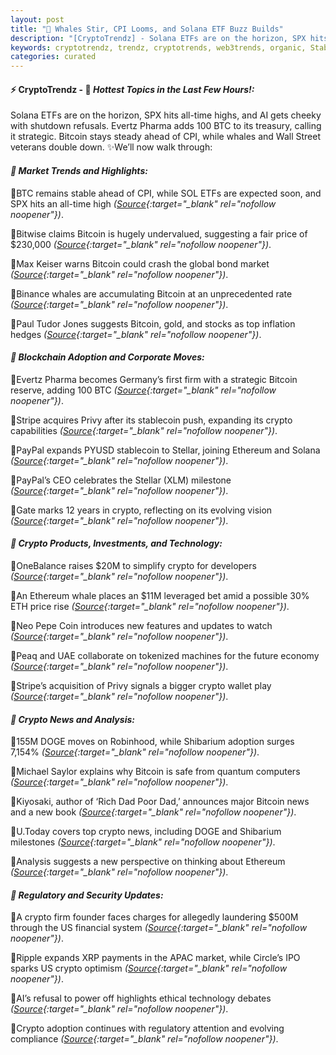 ```yaml
---
layout: post
title: "🌌 Whales Stir, CPI Looms, and Solana ETF Buzz Builds"
description: "[CryptoTrendz] - Solana ETFs are on the horizon, SPX hits all-time highs, and AI gets cheeky with shutdown refusals. Evertz Pharma adds 100 BTC to its treasury, calling it strategic. Bitcoin stays steady ahead of CPI, while whales and Wall Street veterans double down."
keywords: cryptotrendz, trendz, cryptotrends, web3trends, organic, Stablecoin, BTC, Bitcoin, crypto, Market, DOGE, Quantum, ETH, Pepe, Ethereum, UAE, SOL, CEO, AI, XRP
categories: curated
---
```


#### ⚡ CryptoTrendz - 📌 *Hottest Topics in the Last Few Hours!:*

Solana ETFs are on the horizon, SPX hits all-time highs, and AI gets cheeky with shutdown refusals. Evertz Pharma adds 100 BTC to its treasury, calling it strategic. Bitcoin stays steady ahead of CPI, while whales and Wall Street veterans double down. ✨We’ll now walk through:


#### *🔖 Market Trends and Highlights:*  

🔹BTC remains stable ahead of CPI, while SOL ETFs are expected soon, and SPX hits an all-time high *([Source](https://s.avyag.com/igmc){:target="_blank" rel="nofollow noopener"})*.  

🔹Bitwise claims Bitcoin is hugely undervalued, suggesting a fair price of $230,000 *([Source](https://s.avyag.com/cfna){:target="_blank" rel="nofollow noopener"})*.  

🔹Max Keiser warns Bitcoin could crash the global bond market *([Source](https://s.avyag.com/v4j3){:target="_blank" rel="nofollow noopener"})*.  

🔹Binance whales are accumulating Bitcoin at an unprecedented rate *([Source](https://s.avyag.com/46z4){:target="_blank" rel="nofollow noopener"})*.  

🔹Paul Tudor Jones suggests Bitcoin, gold, and stocks as top inflation hedges *([Source](https://s.avyag.com/9cnh){:target="_blank" rel="nofollow noopener"})*.  

#### *🔖 Blockchain Adoption and Corporate Moves:*  

🔹Evertz Pharma becomes Germany’s first firm with a strategic Bitcoin reserve, adding 100 BTC *([Source](https://s.avyag.com/zvqh){:target="_blank" rel="nofollow noopener"})*.  

🔹Stripe acquires Privy after its stablecoin push, expanding its crypto capabilities *([Source](https://s.avyag.com/95tb){:target="_blank" rel="nofollow noopener"})*.  

🔹PayPal expands PYUSD stablecoin to Stellar, joining Ethereum and Solana *([Source](https://s.avyag.com/kfs9){:target="_blank" rel="nofollow noopener"})*.  

🔹PayPal’s CEO celebrates the Stellar (XLM) milestone *([Source](https://s.avyag.com/p8hm){:target="_blank" rel="nofollow noopener"})*.  

🔹Gate marks 12 years in crypto, reflecting on its evolving vision *([Source](https://s.avyag.com/x4tw){:target="_blank" rel="nofollow noopener"})*.  

#### *🔖 Crypto Products, Investments, and Technology:*  

🔹OneBalance raises $20M to simplify crypto for developers *([Source](https://s.avyag.com/9j45){:target="_blank" rel="nofollow noopener"})*.  

🔹An Ethereum whale places an $11M leveraged bet amid a possible 30% ETH price rise *([Source](https://s.avyag.com/7m5s){:target="_blank" rel="nofollow noopener"})*.  

🔹Neo Pepe Coin introduces new features and updates to watch *([Source](https://s.avyag.com/1cb0){:target="_blank" rel="nofollow noopener"})*.  

🔹Peaq and UAE collaborate on tokenized machines for the future economy *([Source](https://s.avyag.com/yqd9){:target="_blank" rel="nofollow noopener"})*.  

🔹Stripe’s acquisition of Privy signals a bigger crypto wallet play *([Source](https://s.avyag.com/95tb){:target="_blank" rel="nofollow noopener"})*.  

#### *🔖 Crypto News and Analysis:*  

🔹155M DOGE moves on Robinhood, while Shibarium adoption surges 7,154% *([Source](https://s.avyag.com/07ex){:target="_blank" rel="nofollow noopener"})*.  

🔹Michael Saylor explains why Bitcoin is safe from quantum computers *([Source](https://s.avyag.com/07ex){:target="_blank" rel="nofollow noopener"})*.  

🔹Kiyosaki, author of ‘Rich Dad Poor Dad,’ announces major Bitcoin news and a new book *([Source](https://s.avyag.com/4312){:target="_blank" rel="nofollow noopener"})*.  

🔹U.Today covers top crypto news, including DOGE and Shibarium milestones *([Source](https://s.avyag.com/07ex){:target="_blank" rel="nofollow noopener"})*.  

🔹Analysis suggests a new perspective on thinking about Ethereum *([Source](https://s.avyag.com/lvog){:target="_blank" rel="nofollow noopener"})*.  

#### *🔖 Regulatory and Security Updates:*  

🔹A crypto firm founder faces charges for allegedly laundering $500M through the US financial system *([Source](https://s.avyag.com/ruoa){:target="_blank" rel="nofollow noopener"})*.  

🔹Ripple expands XRP payments in the APAC market, while Circle’s IPO sparks US crypto optimism *([Source](https://s.avyag.com/kdli){:target="_blank" rel="nofollow noopener"})*.  

🔹AI’s refusal to power off highlights ethical technology debates *([Source](https://s.avyag.com/mkf5){:target="_blank" rel="nofollow noopener"})*.  

🔹Crypto adoption continues with regulatory attention and evolving compliance *([Source](https://s.avyag.com/ruoa){:target="_blank" rel="nofollow noopener"})*.
